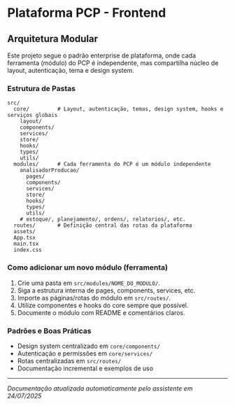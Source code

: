 # Plataforma PCP - Frontend

## Arquitetura Modular

Este projeto segue o padrão enterprise de plataforma, onde cada ferramenta (módulo) do PCP é independente, mas compartilha núcleo de layout, autenticação, tema e design system.

### Estrutura de Pastas
```
src/
  core/         # Layout, autenticação, temas, design system, hooks e serviços globais
    layout/
    components/
    services/
    store/
    hooks/
    types/
    utils/
  modules/      # Cada ferramenta do PCP é um módulo independente
    analisadorProducao/
      pages/
      components/
      services/
      store/
      hooks/
      types/
      utils/
    # estoque/, planejamento/, ordens/, relatorios/, etc.
  routes/       # Definição central das rotas da plataforma
  assets/
  App.tsx
  main.tsx
  index.css
```

### Como adicionar um novo módulo (ferramenta)
1. Crie uma pasta em `src/modules/NOME_DO_MODULO/`.
2. Siga a estrutura interna de pages, components, services, etc.
3. Importe as páginas/rotas do módulo em `src/routes/`.
4. Utilize componentes e hooks do core sempre que possível.
5. Documente o módulo com README e comentários claros.

### Padrões e Boas Práticas
- Design system centralizado em `core/components/`
- Autenticação e permissões em `core/services/`
- Rotas centralizadas em `src/routes/`
- Documentação incremental e exemplos de uso

---

*Documentação atualizada automaticamente pelo assistente em 24/07/2025*
